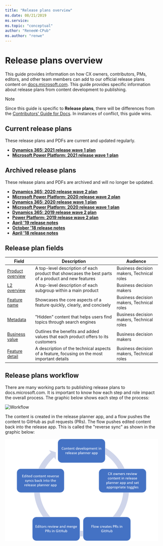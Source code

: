 ```yaml
---
title: "Release plans overview"
ms.date: 08/21/2019
ms.service: 
ms.topic: "conceptual"
author: "ReneeW-CPub"
ms.author: "renwe"
---
```


# Release plans overview

This guide provides information on how CX owners, contributors, PMs, editors, and other team members can add to our official release plans content on [docs.microsoft.com](https://docs.microsoft.com/business-applications-release-notes/). This guide provides specific information about release plans from content development to publishing. 

> [!NOTE]
> Since this guide is specific to **Release plans**, there will be differences from the [Contributors' Guide for Docs](contributors-guide.md). In instances of conflict, this guide wins.

## Current release plans

These release plans and PDFs are current and updated regularly.

- **[Dynamics 365: 2021 release wave 1 plan](https://docs.microsoft.com/dynamics365-release-plan/2021wave1/)**
- **[Microsoft Power Platform: 2021 release wave 1 plan](https://docs.microsoft.com/power-platform-release-plan/2021wave1/)**

## Archived release plans

These release plans and PDFs are archived and will no longer be updated.

- **[Dynamics 365: 2020 release wave 2 plan](https://docs.microsoft.com/dynamics365-release-plan/2020wave2/)**
- **[Microsoft Power Platform: 2020 release wave 2 plan](https://docs.microsoft.com/power-platform-release-plan/2020wave2/)**
- **[Dynamics 365: 2020 release wave 1 plan](https://docs.microsoft.com/dynamics365-release-plan/2020wave1/index)**
- **[Microsoft Power Platform: 2020 release wave 1 plan](https://docs.microsoft.com/en-us/power-platform-release-plan/2020wave1/)**
- **[Dynamics 365: 2019 release wave 2 plan](https://docs.microsoft.com/dynamics365-release-plan/2019wave2/)**
- **[Power Platform: 2019 release wave 2 plan](https://docs.microsoft.com/power-platform-release-plan/2019wave2/)**
- **[April '19 release notes](https://docs.microsoft.com/business-applications-release-notes/April19/index)**
- **[October '18 release notes](https://docs.microsoft.com/business-applications-release-notes/October18/index)**
- **[April '18 release notes](https://docs.microsoft.com/en-us/business-applications-release-notes/April18/index)**

## Release plan fields

| Field | Description | Audience |
| ----- | ----- | -----|
| [Product overview](release-plans/content-dev/product-overview.md) | A top-level description of each product that showcases the best parts of a product and new features | Business decision makers, Technical roles |
| [L2 overview](release-plans/content-dev/L2-overview.md) | A top-level description of each subgroup within a main product | Business decision makers |
| [Feature name](release-plans/content-dev/feature-name.md) | Showcases the core aspects of a feature quickly, clearly, and concisely | Business decision makers, Technical roles |
| [Metadata](release-plans/content-dev/metadata.md) | "Hidden" content that helps users find topics through search engines | Business decision makers, Technical roles |
| [Business value](release-plans/content-dev/business-value.md) | Outlines the benefits and added values that each product offers to its customers | Business decision makers |
| [Feature detail](release-plans/content-dev/feature-detail.md) | A description of the technical aspects of a feature, focusing on the most important details | Business decision makers, Technical roles | 


## Release plans workflow

There are many working parts to publishing release plans to docs.microsoft.com. It is important to know how each step and role impact the overall process. The graphic below shows each step of the process:  

![Workflow](release-plans/content-dev/media/workflow.png "Workflow")

The content is created in the release planner app, and a flow pushes the content to GitHub as pull requests (PRs). The flow pushes edited content back into the release app. This is called the "reverse sync" as shown in the graphic below:  

![Workflow process](media/workflowprocess.png "Workflow process")


<!--## Release Planner Tool-->

<!--Should they be called PMs, writers, or doc owners? -->

<!--To create or update release plans for wave 2 or later, **PMs** should work in the [Release Planner Tool](https://aka.ms/bagreleasenotes). 

For guidance on using the tool, see these resources (available under Resources in the left navigation pane of the tool):
- [BAG Release Planner App Guide](https://microsoft.sharepoint.com/:w:/t/ProjectBahnhof/EYBGZgE9Js5CioBE2LAIjSwBCgn_hvM9QtZ7gPimS85vkQ?rtime=RWW9laMl10g) 

- [Demo video](https://msit.microsoftstream.com/video/c78b4dec-e4c3-4cd9-b827-c6535c11757a?list=studio)

## GitHub

To create a GitHub account and join our org, read the [Contributors Guide](contributors-guide.md), in particular [Get started](get-started.md) and [Work directly in our repos](work-repos.md).

For **PMs** still working on April '19 content: A best practice is to create your own branch off of the working branch (master), and then make all your changes to it for the feature or features you are working on. For example, if you update the description and target release date for a feature, you would create a branch, make your changes, and then create a pull request (PR) to merge the updates into the master branch. 

**Editors** will review pull requests in GitHub. If they have questions about the content, they'll contact the Doc owner in email. Otherwise, they'll approve and merge the pull requests into the master branch, where it will go live with the next publish. 

**Warning:** Once a PR is merged into master, it can go live at any time. Never submit a PR until you are sure the information about the feature is ready to be public knowledge. 

<!--this needs updating:

 [![Authoring process](media/rn-add-change-feature.png)](media/rn-add-change-feature.png)-->
 

